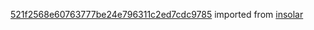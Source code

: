 [521f2568e60763777be24e796311c2ed7cdc9785](https://github.com/insolar/insolar/commit/521f2568e60763777be24e796311c2ed7cdc9785) imported from [insolar](https://github.com/insolar/insolar)
